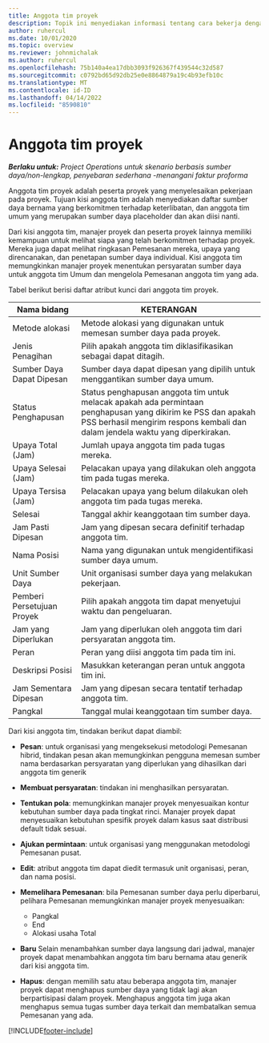 ```yaml
---
title: Anggota tim proyek
description: Topik ini menyediakan informasi tentang cara bekerja dengan informasi anggota tim proyek, atribut, dan penjadwalan.
author: ruhercul
ms.date: 10/01/2020
ms.topic: overview
ms.reviewer: johnmichalak
ms.author: ruhercul
ms.openlocfilehash: 75b140a4ea17dbb3093f926367f439544c32d587
ms.sourcegitcommit: c0792bd65d92db25e0e8864879a19c4b93efb10c
ms.translationtype: MT
ms.contentlocale: id-ID
ms.lasthandoff: 04/14/2022
ms.locfileid: "8590810"
---
```

# <a name="project-team-members"></a>Anggota tim proyek

_**Berlaku untuk:** Project Operations untuk skenario berbasis sumber daya/non-lengkap, penyebaran sederhana -menangani faktur proforma_

Anggota tim proyek adalah peserta proyek yang menyelesaikan pekerjaan pada proyek. Tujuan kisi anggota tim adalah menyediakan daftar sumber daya bernama yang berkomitmen terhadap keterlibatan, dan anggota tim umum yang merupakan sumber daya placeholder dan akan diisi nanti.

Dari kisi anggota tim, manajer proyek dan peserta proyek lainnya memiliki kemampuan untuk melihat siapa yang telah berkomitmen terhadap proyek. Mereka juga dapat melihat ringkasan Pemesanan mereka, upaya yang direncanakan, dan penetapan sumber daya individual. Kisi anggota tim memungkinkan manajer proyek menentukan persyaratan sumber daya untuk anggota tim Umum dan mengelola Pemesanan anggota tim yang ada.

Tabel berikut berisi daftar atribut kunci dari anggota tim proyek.

| Nama bidang          | KETERANGAN                                                                                                                                                                  |
|--------------------------|-----------------------------------------------------------------------------------------------------------------------------------------------------------------------------------|
| Metode alokasi        | Metode alokasi yang digunakan untuk memesan sumber daya pada proyek.                                                                         |
| Jenis Penagihan             | Pilih apakah anggota tim diklasifikasikan sebagai dapat ditagih.                                                                                                                                       |
| Sumber Daya Dapat Dipesan        | Sumber daya dapat dipesan yang dipilih untuk menggantikan sumber daya umum.                                                                                                                   |
| Status Penghapusan            | Status penghapusan anggota tim untuk melacak apakah ada permintaan penghapusan yang dikirim ke PSS dan apakah PSS berhasil mengirim respons kembali dan dalam jendela waktu yang diperkirakan. |
| Upaya Total (Jam)     | Jumlah upaya anggota tim pada tugas mereka.                                                                                                                         |
| Upaya Selesai (Jam) | Pelacakan upaya yang dilakukan oleh anggota tim pada tugas mereka.                                                                                           |
| Upaya Tersisa (Jam) | Pelacakan upaya yang belum dilakukan oleh anggota tim pada tugas mereka.                                                                                    |
| Selesai                   | Tanggal akhir keanggotaan tim sumber daya.                                                                                                                                            |
| Jam Pasti Dipesan        | Jam yang dipesan secara definitif terhadap anggota tim.                                                                                                                                                                |
| Nama Posisi            | Nama yang digunakan untuk mengidentifikasi sumber daya umum.                                                                                                                                   |
| Unit Sumber Daya          | Unit organisasi sumber daya yang melakukan pekerjaan.                                                                                                                      |
| Pemberi Persetujuan Proyek         | Pilih apakah anggota tim dapat menyetujui waktu dan pengeluaran.                                                                                                                     |
| Jam yang Diperlukan           | Jam yang diperlukan oleh anggota tim dari persyaratan anggota tim.                                                                                                                       |
| Peran                     | Peran yang diisi anggota tim pada tim ini.                                                                                                                                |
| Deskripsi Posisi     | Masukkan keterangan peran untuk anggota tim ini.                                                                                                                             |
| Jam Sementara Dipesan        | Jam yang dipesan secara tentatif terhadap anggota tim.                                                                                                                                                                 |
| Pangkal                    | Tanggal mulai keanggotaan tim sumber daya.                                                                                                                                          |

Dari kisi anggota tim, tindakan berikut dapat diambil:

- **Pesan**: untuk organisasi yang mengeksekusi metodologi Pemesanan hibrid, tindakan pesan akan memungkinkan pengguna memesan sumber nama berdasarkan persyaratan yang diperlukan yang dihasilkan dari anggota tim generik
- **Membuat persyaratan**: tindakan ini menghasilkan persyaratan.
- **Tentukan pola**: memungkinkan manajer proyek menyesuaikan kontur kebutuhan sumber daya pada tingkat rinci. Manajer proyek dapat menyesuaikan kebutuhan spesifik proyek dalam kasus saat distribusi default tidak sesuai.
- **Ajukan permintaan**: untuk organisasi yang menggunakan metodologi Pemesanan pusat.
- **Edit**: atribut anggota tim dapat diedit termasuk unit organisasi, peran, dan nama posisi.
- **Memelihara Pemesanan**: bila Pemesanan sumber daya perlu diperbarui, pelihara Pemesanan memungkinkan manajer proyek menyesuaikan:

    - Pangkal
    - End
    - Alokasi usaha Total

- **Baru** Selain menambahkan sumber daya langsung dari jadwal, manajer proyek dapat menambahkan anggota tim baru bernama atau generik dari kisi anggota tim.
- **Hapus**: dengan memilih satu atau beberapa anggota tim, manajer proyek dapat menghapus sumber daya yang tidak lagi akan berpartisipasi dalam proyek. Menghapus anggota tim juga akan menghapus semua tugas sumber daya terkait dan membatalkan semua Pemesanan yang ada.


[!INCLUDE[footer-include](../includes/footer-banner.md)]